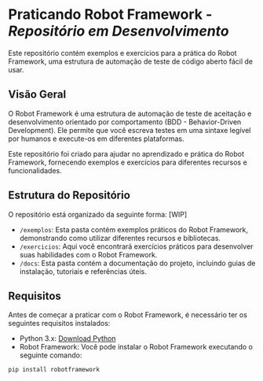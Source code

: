 # Praticando Robot Framework - ***Repositório em Desenvolvimento***

Este repositório contém exemplos e exercícios para a prática do Robot Framework, uma estrutura de automação de teste de código aberto fácil de usar.

## Visão Geral

O Robot Framework é uma estrutura de automação de teste de aceitação e desenvolvimento orientado por comportamento (BDD - Behavior-Driven Development). Ele permite que você escreva testes em uma sintaxe legível por humanos e execute-os em diferentes plataformas.

Este repositório foi criado para ajudar no aprendizado e prática do Robot Framework, fornecendo exemplos e exercícios para diferentes recursos e funcionalidades.

## Estrutura do Repositório

O repositório está organizado da seguinte forma: [WIP]

- `/exemplos`: Esta pasta contém exemplos práticos do Robot Framework, demonstrando como utilizar diferentes recursos e bibliotecas.
- `/exercicios`: Aqui você encontrará exercícios práticos para desenvolver suas habilidades com o Robot Framework.
- `/docs`: Esta pasta contém a documentação do projeto, incluindo guias de instalação, tutoriais e referências úteis.

## Requisitos

Antes de começar a praticar com o Robot Framework, é necessário ter os seguintes requisitos instalados:

- Python 3.x: [Download Python](https://www.python.org/downloads/)
- Robot Framework: Você pode instalar o Robot Framework executando o seguinte comando:

```shell
pip install robotframework
